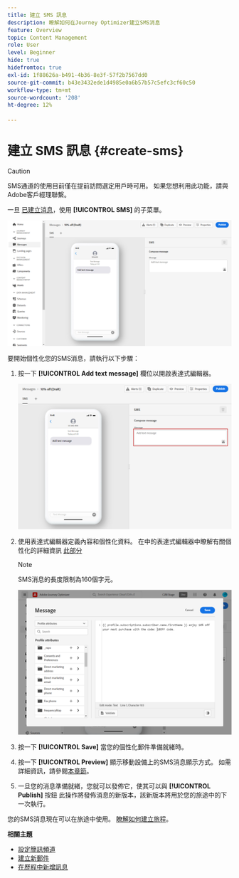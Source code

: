 ```yaml
---
title: 建立 SMS 訊息
description: 瞭解如何在Journey Optimizer建立SMS消息
feature: Overview
topic: Content Management
role: User
level: Beginner
hide: true
hidefromtoc: true
exl-id: 1f88626a-b491-4b36-8e3f-57f2b7567dd0
source-git-commit: b43e3432ede1d4985e0a6b57b57c5efc3cf60c50
workflow-type: tm+mt
source-wordcount: '208'
ht-degree: 12%

---
```


# 建立 SMS 訊息 {#create-sms}

>[!CAUTION]
>
> SMS通道的使用目前僅在提前訪問選定用戶時可用。 如果您想利用此功能，請與Adobe客戶經理聯繫。

一旦 [已建立消息](create-message.md)，使用 **[!UICONTROL SMS]** 的子菜單。

![](assets/sms_1.png)

要開始個性化您的SMS消息，請執行以下步驟：

1. 按一下 **[!UICONTROL Add text message]** 欄位以開啟表達式編輯器。

   ![](assets/sms_3.png)

1. 使用表達式編輯器定義內容和個性化資料。 在中的表達式編輯器中瞭解有關個性化的詳細資訊 [此部分](../personalization/personalize.md)

   >[!NOTE]
   >
   > SMS消息的長度限制為160個字元。

   ![](assets/sms_2.png)

1. 按一下 **[!UICONTROL Save]** 當您的個性化郵件準備就緒時。

1. 按一下 **[!UICONTROL Preview]** 顯示移動設備上的SMS消息顯示方式。 如需詳細資訊，請參閱[本章節](preview.md)。

1. 一旦您的消息準備就緒，您就可以發佈它，使其可以與 **[!UICONTROL Publish]** 按鈕 此操作將發佈消息的新版本，該新版本將用於您的旅途中的下一次執行。

您的SMS消息現在可以在旅途中使用。 [瞭解如何建立旅程](../building-journeys/journey-gs.md)。

**相關主題**

* [設定簡訊頻道](../configuration/sms-configuration.md)
* [建立新郵件](create-message.md)
* [在歷程中新增訊息](../building-journeys/journeys-message.md)
